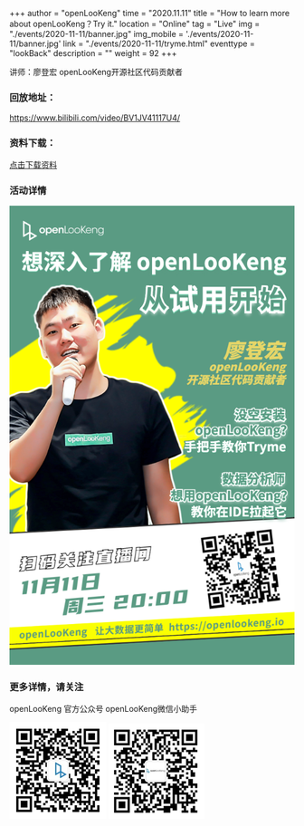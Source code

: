 +++ 
author = "openLooKeng"
time = "2020.11.11" 
title = "How to learn more about openLooKeng？Try it." 
location = "Online" 
tag = "Live"
img = "./events/2020-11-11/banner.jpg" 
img_mobile = './events/2020-11-11/banner.jpg'
link = "./events/2020-11-11/tryme.html"
eventtype = "lookBack"
description = ""
weight = 92
+++


讲师：廖登宏  openLooKeng开源社区代码贡献者

### 回放地址：

https://www.bilibili.com/video/BV1JV41117U4/

### 资料下载：

<a href="2020-11-11-try-openlookeng.pdf" download="">点击下载资料</a>

### 活动详情

<img src="./poster.png">

### 更多详情，请关注

openLooKeng 官方公众号       openLooKeng微信小助手

<img src="./accountCode.jpg">
<img src="./assistantCode.jpg">

